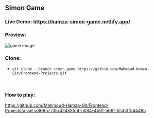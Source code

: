 ## Simon Game
### Live Demo: https://hamza-simon-game.netlify.app/
### Preview:
<img src="https://github.com/Mahmoud-Hamza-Git/Frontend-Projects/assets/86957735/8226227e-8cff-45d4-ba05-88169a0e066e" alt="game image"/>
<br/>

### Clone:
- `git clone --branch simon_game https://github.com/Mahmoud-Hamza-Git/Frontend-Projects.git`

<br/>
  
### How to play:


https://github.com/Mahmoud-Hamza-Git/Frontend-Projects/assets/86957735/42483fc4-b084-4b61-b68f-5fcb3f544485

